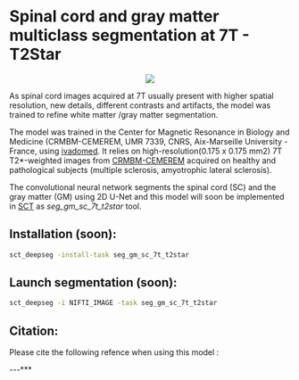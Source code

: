 # Spinal cord and gray matter multiclass segmentation at 7T - T2Star 

<p align="center">
<img src="https://user-images.githubusercontent.com/77469192/135249501-83a5079c-057d-402d-9ddf-2d34c29ca453.gif" />
</p>

As spinal cord images acquired at 7T usually present with higher spatial resolution, new details, different contrasts and artifacts, the model was trained to refine white matter /gray matter segmentation.


The model was trained in the Center for Magnetic Resonance in Biology and Medicine (CRMBM-CEMEREM, UMR 7339, CNRS, Aix-Marseille University - France, using [ivadomed](http://ivadomed.org/). It relies on high-resolution(0.175 x 0.175 mm2) 7T T2*-weighted images from [CRMBM-CEMEREM](https://crmbm.univ-amu.fr/topic/spinal-cord-imaging/) acquired on healthy and pathological subjects (multiple sclerosis, amyotrophic lateral sclerosis). 

The convolutional neural network segments the spinal cord (SC) and the gray matter (GM) using 2D U-Net and this model will soon be implemented in [SCT](https://spinalcordtoolbox.com/en/stable/) as *seg_gm_sc_7t_t2star* tool.


## Installation (soon): 
```bash
sct_deepseg -install-task seg_gm_sc_7t_t2star
```

## Launch segmentation (soon):
```bash
sct_deepseg -i NIFTI_IMAGE -task seg_gm_sc_7t_t2star
```





## Citation:

Please cite the following refence when using this model :

---***
